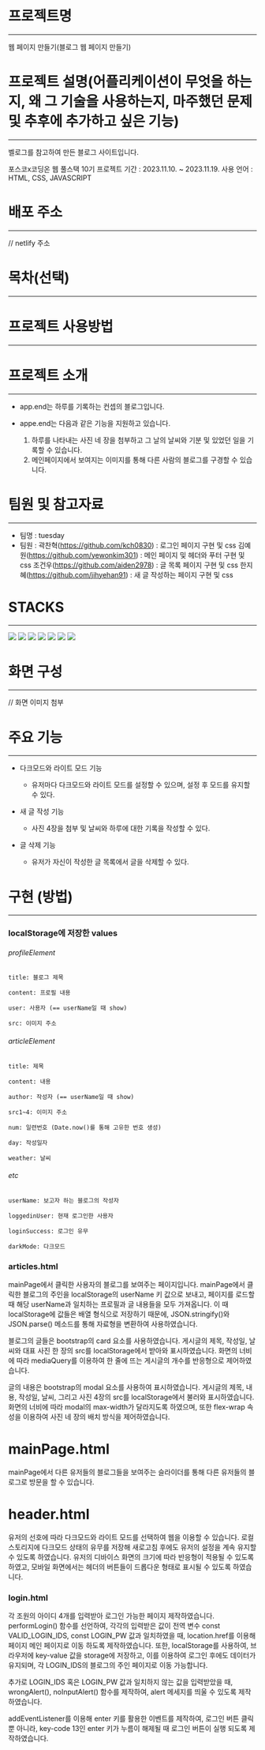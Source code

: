 # 프로젝트명

---

웹 페이지 만들기(블로그 웹 페이지 만들기)

# 프로젝트 설명(어플리케이션이 무엇을 하는지, 왜 그 기술을 사용하는지, 마주했던 문제 및 추후에 추가하고 싶은 기능)

---

벨로그를 참고하여 만든 블로그 사이트입니다.

포스코x코딩온 웹 풀스택 10기
프로젝트 기간 : 2023.11.10. ~ 2023.11.19.
사용 언어 : HTML, CSS, JAVASCRIPT

# 배포 주소

---

// netlify 주소

# 목차(선택)

---

# 프로젝트 사용방법

---

# 프로젝트 소개

---

- app.end는 하루를 기록하는 컨셉의 블로그입니다.

- appe.end는 다음과 같은 기능을 지원하고 있습니다.
  1. 하루를 나타내는 사진 네 장을 첨부하고 그 날의 날씨와 기분 및 있었던 일을 기록할 수 있습니다.
  2. 메인페이지에서 보여지는 이미지를 통해 다른 사람의 블로그를 구경할 수 있습니다.

# 팀원 및 참고자료

---

- 팀명 : tuesday
- 팀원 :
  곽찬혁(https://github.com/kch0830) : 로그인 페이지 구현 및 css
  김예원(https://github.com/yewonkim301) : 메인 페이지 및 헤더와 푸터 구현 및 css
  조건우(https://github.com/aiden2978) : 글 목록 페이지 구현 및 css
  한지혜(https://github.com/jihyehan91) : 새 글 작성하는 페이지 구현 및 css

# STACKS

---

<img src="https://img.shields.io/badge/html5-E34F26?style=for-the-badge&logo=html5&logoColor=white"> <img src="https://img.shields.io/badge/css-1572B6?style=for-the-badge&logo=css3&logoColor=white"> <img src="https://img.shields.io/badge/javascript-F7DF1E?style=for-the-badge&logo=javascript&logoColor=black"> <img src="https://img.shields.io/badge/jquery-0769AD?style=for-the-badge&logo=jquery&logoColor=white"> <img src="https://img.shields.io/badge/bootstrap-7952B3?style=for-the-badge&logo=bootstrap&logoColor=white"> <img src="https://img.shields.io/badge/github-181717?style=for-the-badge&logo=github&logoColor=white"> <img src="https://img.shields.io/badge/git-F05032?style=for-the-badge&logo=git&logoColor=white">

# 화면 구성

---

// 화면 이미지 첨부

# 주요 기능

---

- 다크모드와 라이트 모드 기능

  - 유저마다 다크모드와 라이트 모드를 설정할 수 있으며, 설정 후 모드를 유지할 수 있다.

- 새 글 작성 기능

  - 사진 4장을 첨부 및 날씨와 하루에 대한 기록을 작성할 수 있다.

- 글 삭제 기능
  - 유저가 자신이 작성한 글 목록에서 글을 삭제할 수 있다.

# 구현 (방법)

---

### localStorage에 저장한 values

###### profileElement

    title: 블로그 제목

    content: 프로필 내용

    user: 사용자 (== userName일 때 show)

    src: 이미지 주소

###### articleElement

    title: 제목

    content: 내용

    author: 작성자 (== userName일 때 show)

    src1~4: 이미지 주소

    num: 일련번호 (Date.now()를 통해 고유한 번호 생성)

    day: 작성일자

    weather: 날씨

###### etc

    userName: 보고자 하는 블로그의 작성자

    loggedinUser: 현재 로그인한 사용자

    loginSuccess: 로그인 유무

    darkMode: 다크모드

### articles.html

mainPage에서 클릭한 사용자의 블로그를 보여주는 페이지입니다. mainPage에서 클릭한 블로그의 주인을 localStorage의 userName 키 값으로 보내고, 페이지를 로드할 때 해당 userName과 일치하는 프로필과 글 내용들을 모두 가져옵니다. 이 때 localStorage에 값들은 배열 형식으로 저장하기 때문에, JSON.stringify()와 JSON.parse() 메소드를 통해 자료형을 변환하여 사용하였습니다.

블로그의 글들은 bootstrap의 card 요소를 사용하였습니다. 게시글의 제목, 작성일, 날씨와 대표 사진 한 장의 src를 localStorage에서 받아와 표시하였습니다. 화면의 너비에 따라 mediaQuery를 이용하여 한 줄에 뜨는 게시글의 개수를 반응형으로 제어하였습니다.

글의 내용은 bootstrap의 modal 요소를 사용하여 표시하였습니다. 게시글의 제목, 내용, 작성일, 날씨, 그리고 사진 4장의 src를 localStorage에서 불러와 표시하였습니다. 화면의 너비에 따라 modal의 max-width가 달라지도록 하였으며, 또한 flex-wrap 속성을 이용하여 사진 네 장의 배치 방식을 제어하였습니다.

# mainPage.html

mainPage에서 다른 유저들의 블로그들을 보여주는 슬라이더를 통해 다른 유저들의 블로그로 방문을 할 수 있습니다.

# header.html

유저의 선호에 따라 다크모드와 라이트 모드를 선택하여 웹을 이용할 수 있습니다. 로컬스토리지에 다크모드 상태의 유무를 저장해 새로고침 후에도 유저의 설정을 계속 유지할 수 있도록 하였습니다. 유저의 디바이스 화면의 크기에 따라 반응형이 적용될 수 있도록 하였고, 모바일 화면에서는 헤더의 버튼들이 드롭다운 형태로 표시될 수 있도록 하였습니다.

### login.html

각 조원의 아이디 4개를 입력받아 로그인 가능한 페이지 제작하였습니다.
performLogin() 함수를 선언하여, 각각의 입력받은 값이 전역 변수 const VALID_LOGIN_IDS, const LOGIN_PW 값과 일치하였을 때, location.href를 이용해 페이지 메인 페이지로 이동 하도록 제작하였습니다.
또한,  localStorage를 사용하여, 브라우저에 key-value 값을 storage에 저장하고, 이를 이용하여 로그인 후에도 데이터가 유지되며, 각 LOGIN_IDS의 블로그의 주인 페이지로 이동 가능합니다.

추가로 LOGIN_IDS 혹은 LOGIN_PW 값과 일치하지 않는 값을 입력받았을 때, wrongAlert(), noInputAlert() 함수를 제작하여, alert 메세지를 띄울 수 있도록 제작하였습니다.

addEventListener를 이용해 enter 키를 활용한 이벤트를 제작하여, 로그인 버튼 클릭 뿐 아니라, key-code 13인 enter 키가 누름이 해제될 때 로그인 버튼이 실행 되도록 제작하였습니다.



